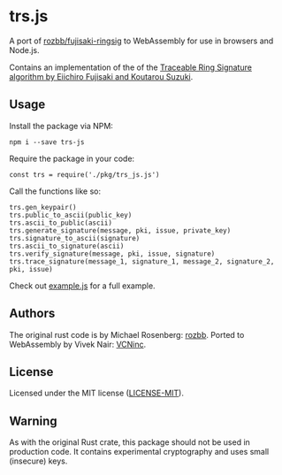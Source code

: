 # trs.js

A port of [rozbb/fujisaki-ringsig](https://github.com/rozbb/fujisaki-ringsig) to WebAssembly for use in browsers and Node.js.

Contains an implementation of the of the [Traceable Ring Signature algorithm by Eiichiro Fujisaki and Koutarou Suzuki](https://eprint.iacr.org/2006/389.pdf).

## Usage

Install the package via NPM:

```
npm i --save trs-js
```

Require the package in your code:
```
const trs = require('./pkg/trs_js.js')
```

Call the functions like so:
```
trs.gen_keypair()
trs.public_to_ascii(public_key)
trs.ascii_to_public(ascii)
trs.generate_signature(message, pki, issue, private_key)
trs.signature_to_ascii(signature)
trs.ascii_to_signature(ascii)
trs.verify_signature(message, pki, issue, signature)
trs.trace_signature(message_1, signature_1, message_2, signature_2, pki, issue)
```

Check out [example.js](example.js) for a full example.

## Authors

The original rust code is by Michael Rosenberg: [rozbb](https://github.com/rozbb).
Ported to WebAssembly by Vivek Nair: [VCNinc](https://github.com/VCNinc).

## License

Licensed under the MIT license ([LICENSE-MIT](LICENSE-MIT)).

## Warning

As with the original Rust crate, this package should not be used in production code. It contains experimental cryptography and uses small (insecure) keys.
